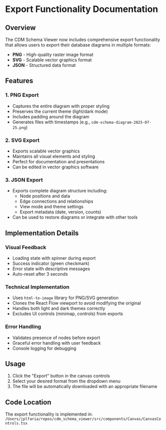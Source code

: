# Export Functionality Documentation

## Overview
The CDM Schema Viewer now includes comprehensive export functionality that allows users to export their database diagrams in multiple formats:

- **PNG** - High-quality raster image format
- **SVG** - Scalable vector graphics format
- **JSON** - Structured data format

## Features

### 1. PNG Export
- Captures the entire diagram with proper styling
- Preserves the current theme (light/dark mode)
- Includes padding around the diagram
- Generates files with timestamps (e.g., `cdm-schema-diagram-2025-07-25.png`)

### 2. SVG Export
- Exports scalable vector graphics
- Maintains all visual elements and styling
- Perfect for documentation and presentations
- Can be edited in vector graphics software

### 3. JSON Export
- Exports complete diagram structure including:
  - Node positions and data
  - Edge connections and relationships
  - View mode and theme settings
  - Export metadata (date, version, counts)
- Can be used to restore diagrams or integrate with other tools

## Implementation Details

### Visual Feedback
- Loading state with spinner during export
- Success indicator (green checkmark)
- Error state with descriptive messages
- Auto-reset after 3 seconds

### Technical Implementation
- Uses `html-to-image` library for PNG/SVG generation
- Clones the React Flow viewport to avoid modifying the original
- Handles both light and dark themes correctly
- Excludes UI controls (minimap, controls) from exports

### Error Handling
- Validates presence of nodes before export
- Graceful error handling with user feedback
- Console logging for debugging

## Usage
1. Click the "Export" button in the canvas controls
2. Select your desired format from the dropdown menu
3. The file will be automatically downloaded with an appropriate filename

## Code Location
The export functionality is implemented in:
`/Users/jplfaria/repos/cdm_schema_viewer/src/components/Canvas/CanvasControls.tsx`